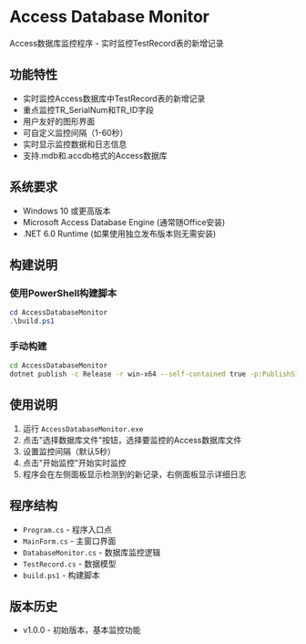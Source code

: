 # Access Database Monitor

Access数据库监控程序 - 实时监控TestRecord表的新增记录

## 功能特性

- 实时监控Access数据库中TestRecord表的新增记录
- 重点监控TR_SerialNum和TR_ID字段
- 用户友好的图形界面
- 可自定义监控间隔（1-60秒）
- 实时显示监控数据和日志信息
- 支持.mdb和.accdb格式的Access数据库

## 系统要求

- Windows 10 或更高版本
- Microsoft Access Database Engine (通常随Office安装)
- .NET 6.0 Runtime (如果使用独立发布版本则无需安装)

## 构建说明

### 使用PowerShell构建脚本

```powershell
cd AccessDatabaseMonitor
.\build.ps1
```

### 手动构建

```bash
cd AccessDatabaseMonitor
dotnet publish -c Release -r win-x64 --self-contained true -p:PublishSingleFile=true -o ../Release
```

## 使用说明

1. 运行 `AccessDatabaseMonitor.exe`
2. 点击"选择数据库文件"按钮，选择要监控的Access数据库文件
3. 设置监控间隔（默认5秒）
4. 点击"开始监控"开始实时监控
5. 程序会在左侧面板显示检测到的新记录，右侧面板显示详细日志

## 程序结构

- `Program.cs` - 程序入口点
- `MainForm.cs` - 主窗口界面
- `DatabaseMonitor.cs` - 数据库监控逻辑
- `TestRecord.cs` - 数据模型
- `build.ps1` - 构建脚本

## 版本历史

- v1.0.0 - 初始版本，基本监控功能 